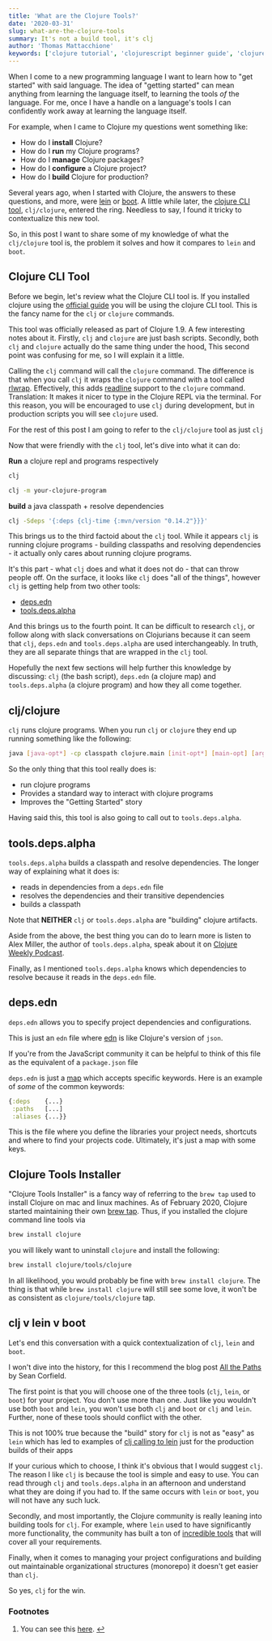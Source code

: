 ```yaml
---
title: 'What are the Clojure Tools?'
date: '2020-03-31'
slug: what-are-the-clojure-tools
summary: It's not a build tool, it's clj
author: 'Thomas Mattacchione'
keywords: ['clojure tutorial', 'clojurescript beginner guide', 'clojure tools', 'clj']
---
```


When I come to a new programming language I want to learn how to "get started" with said language.  The idea of "getting started" can mean anything from learning the language itself, to learning the tools _of_ the language.  For me, once I have a handle on a language's tools I can confidently work away at learning the language itself.

For example, when I came to Clojure my questions went something like:

- How do I **install** Clojure?
- How do I **run** my Clojure programs?
- How do I **manage** Clojure packages?
- How do I **configure** a Clojure project?
- How do I **build** Clojure for production?

Several years ago, when I started with Clojure, the answers to these questions, and more, were [lein] or [boot].  A little while later, the [clojure CLI tool], `clj/clojure`, entered the ring.  Needless to say, I found it tricky to contextualize this new tool.

So, in this post I want to share some of my knowledge of what the `clj/clojure` tool is, the problem it solves and how it compares to `lein` and `boot`.

## Clojure CLI Tool

Before we begin, let's review what the Clojure CLI tool is.  If you installed clojure using the [official guide] you will be using the clojure CLI tool.  This is the fancy name for the `clj` or `clojure` commands.

This tool was officially released as part of Clojure 1.9.  A few interesting notes about it.  Firstly, `clj` and `clojure` are just bash scripts.  Secondly, both `clj` and `clojure` actually do the same thing under the hood<a href="#clj-calls-clojure-note" aria-describedby="footnote-label" id="clj-calls-clojure--ref">.</a>  This second point was confusing for me, so I will explain it a little.

Calling the `clj` command will call the `clojure` command.  The difference is that when you call `clj` it wraps the `clojure` command with a tool called [rlwrap].  Effectively, this adds [readline] support to the `clojure` command.  Translation:  It makes it nicer to type in the Clojure REPL via the terminal.  For this reason, you will be encouraged to use `clj` during development, but in production scripts you will see `clojure` used.

<aside class="blog-content__note">For the rest of this post I am going to refer to the <code class="gatsby-code-text">clj/clojure</code> tool as just <code class="gatsby-code-text">clj</code></aside>

Now that were friendly with the `clj` tool, let's dive into what it can do:

**Run** a clojure repl and programs respectively

```bash
clj
```

```bash
clj -m your-clojure-program
```

**build** a java classpath + resolve dependencies

```bash
clj -Sdeps '{:deps {clj-time {:mvn/version "0.14.2"}}}'
```

This brings us to the third factoid about the `clj` tool.  While it appears `clj` is running clojure programs - building classpaths and resolving dependencies - it actually only cares about running clojure programs.

It's this part - what `clj` does and what it does not do - that can throw people off. On the surface, it looks like `clj` does "all of the things", however `clj` is getting help from two other tools:

- [deps.edn]
- [tools.deps.alpha]

And this brings us to the fourth point.  It can be difficult to research `clj`, or follow along with slack conversations on Clojurians because it can seem that `clj`, `deps.edn` and `tools.deps.alpha` are used interchangeably.  In truth, they are all separate things that are wrapped in the `clj` tool.

Hopefully the next few sections will help further this knowledge by discussing: `clj` (the bash script), `deps.edn` (a clojure map) and `tools.deps.alpha` (a clojure program) and how they all come together.

## clj/clojure

`clj` runs clojure programs.  When you run `clj` or `clojure` they end up running something like the following:

```bash
java [java-opt*] -cp classpath clojure.main [init-opt*] [main-opt] [arg*]
```

So the only thing that this tool really does is:

- run clojure programs
- Provides a standard way to interact with clojure programs
- Improves the "Getting Started" story

Having said this, this tool is also going to call out to `tools.deps.alpha`.

## tools.deps.alpha

`tools.deps.alpha` builds a classpath and resolve dependencies.  The longer way of explaining what it does is:

- reads in dependencies from a `deps.edn` file
- resolves the dependencies and their transitive dependencies
- builds a classpath

<aside class="blog-content__note">Note that <strong>NEITHER</strong> <code class="gatsby-code-text">clj</code> or <code class="gatsby-code-text">tools.deps.alpha</code> are "building" clojure artifacts.</aside>

Aside from the above, the best thing you can do to learn more is listen to Alex Miller, the author of `tools.deps.alpha`, speak about it on [Clojure Weekly Podcast].

Finally, as I mentioned `tools.deps.alpha` knows which dependencies to resolve because it reads in the `deps.edn` file.

## deps.edn

`deps.edn` allows you to specify project dependencies and configurations.

This is just an `edn` file where [edn] is like Clojure's version of `json`.

<aside class="blog-content__note">If you're from the JavaScript community it can be helpful to think of this file as the equivalent of a <code class="gatsby-code-text">package.json</code> file</aside>

`deps.edn` is just a [map] which accepts specific keywords.  Here is an example of _some_ of the common keywords:

```clojure
{:deps    {...}
 :paths   [...]
 :aliases {...}}
```

This is the file where you define the libraries your project needs, shortcuts and where to find your projects code.  Ultimately, it's just a map with some keys.

## Clojure Tools Installer

"Clojure Tools Installer" is a fancy way of referring to the `brew tap` used to install Clojure on mac and linux machines.  As of February 2020, Clojure started maintaining their own [brew tap].  Thus, if you installed the clojure command line tools via

```bash
brew install clojure
```

you will likely want to uninstall `clojure` and install the following:

```bash
brew install clojure/tools/clojure
```

In all likelihood, you would probably be fine with `brew install clojure`.  The thing is that while `brew install clojure` will still see some love, it won't be as consistent as `clojure/tools/clojure` tap.

## clj v lein v boot

Let's end this conversation with a quick contextualization of `clj`, `lein` and `boot`.

<aside class="blog-content__note">I won't dive into the history, for this I recommend the blog post <a class="blog-content__link" href="https://corfield.org/blog/2018/04/18/all-the-paths/" rel="noopener noreferrer">All the Paths</a> by Sean Corfield.</aside>

The first point is that you will choose one of the three tools (`clj`, `lein`, or `boot`) for your project.  You don't use more than one.  Just like you wouldn't use both `boot` and `lein`, you won't use both `clj` and `boot` or `clj` and `lein`.  Further, none of these tools should conflict with the other.

<aside class="blog-content__note">This is not 100% true because the "build" story for <code class="gatsby-code-text">clj</code> is not as "easy" as <code class="gatsby-code-text">lein</code> which has led to examples of <a class="blog-content__link" href="https://github.com/oakes/full-stack-clj-example" rel="noopener noreferrer">clj calling to lein</a> just for the production builds of their apps</aside>

If your curious which to choose, I think it's obvious that I would suggest `clj`.  The reason I like `clj` is because the tool is simple and easy to use.  You can read through `clj` and `tools.deps.alpha` in an afternoon and understand what they are doing if you had to.  If the same occurs with `lein` or `boot`, you will not have any such luck.

Secondly, and most importantly, the Clojure community is really leaning into building tools for `clj`.  For example, where `lein` used to have significantly more functionality, the community has built a ton of [incredible tools] that will cover all your requirements.

Finally, when it comes to managing your project configurations and building out maintainable organizational structures (monorepo) it doesn't get easier than `clj`.

So yes, `clj` for the win.

<aside>
  <h3>Footnotes</h3>
  <ol>
    <li id="clj-calls-clojure-note">
      You can see this <a class="blog-content__link" href="https://github.com/clojure/brew-install/blob/1.10.1/src/main/resources/clj#L4" target="_blank" rel="noopener noreferrer">here</a>.
      <a href="#clj-calls-clojure-note-ref" aria-label="Back to content">↩</a>
    </li>
  </ol>
</aside>

[lein]: https://leiningen.org/
[boot]: https://boot-clj.com/
[official guide]: https://clojurescript.org/guides/quick-start
[Clojure]: https://clojure.org/guides/getting_started
[ClojureScript]: https://clojurescript.org/guides/quick-start
[clojure cli tool]: https://clojure.org/guides/deps_and_cli
[clojure cli tools]: https://clojure.org/guides/deps_and_cli
[rlwrap]: https://linux.die.net/man/1/rlwraps
[readline]: https://en.wikipedia.org/wiki/GNU_Readline
[deps.edn]: https://www.clojure.org/guides/deps_and_cli
[tools.deps.alpha]: https://github.com/clojure/tools.deps.alpha
[edn]: https://github.com/edn-format/edn
[map]: https://clojure.org/reference/data_structures#Maps
[Clojure Weekly Podcast]: https://soundcloud.com/user-959992602
[installing the Clojure CLI tools]: https://clojure.org/guides/getting_started
[Getting Started with Clojure]: https://www.youtube.com/playlist?list=PLaGDS2KB3-ArG0WqAytE9GsZgrM-USsZA
[brew tap]: https://clojure.org/news/2020/02/28/clojure-tap
[All The Paths]: https://corfield.org/blog/2018/04/18/all-the-paths/
[incredible tools]: https://github.com/clojure/tools.deps.alpha/wiki/Tools
